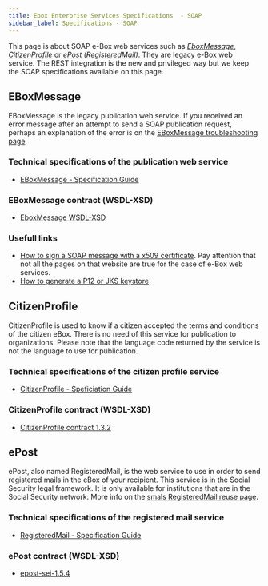 ```yaml
---
title: Ebox Enterprise Services Specifications  - SOAP
sidebar_label: Specifications - SOAP
---
```


This page is about SOAP e-Box web services such as *[EboxMessage](#eboxmessage)*, *[CitizenProfile](#citizenprofile)* or *[ePost (RegisteredMail)](#epost)*.
They are legacy e-Box web service.
The REST integration is the new and privileged way but we keep the SOAP specifications available on this page.

## EBoxMessage
EBoxMessage is the legacy publication web service.
If you received an error message after an attempt to send a SOAP publication request, perhaps an explanation of the error is on the [EBoxMessage troubleshooting page](../ds/troubleshooting_SOAP.md).

### Technical specifications of the publication web service
- [EBoxMessage - Specification Guide](/openapi/SOAP/EBoxMessage_SpecificationGuide.pdf)

### EBoxMessage contract (WSDL-XSD)
- [EboxMessage WSDL-XSD](/openapi/SOAP/EboxMessage_WSDL-XSD.zip)

### Usefull links
- [How to sign a SOAP message with a x509 certificate](https://www.socialsecurity.be/site_fr/general/helpcentre/soa/security_ws_x509.htm).
Pay attention that not all the pages on that website are true for the case of e-Box web services.
- [How to generate a P12 or JKS keystore](https://www.socialsecurity.be/site_fr/general/helpcentre/soa/developer_create_keystore.htm)


## CitizenProfile
CitizenProfile is used to know if a citizen accepted the terms and conditions of the citizen eBox.
There is no need of this service for publication to organizations.
Please note that the language code returned by the service is not the language to use for publication.

### Technical specifications of the citizen profile service
- [CitizenProfile - Speficiation Guide](https://www.ksz-bcss.fgov.be/sites/default/files/assets/services_et_support/specification_guide_ws_citizenprofile.pdf)

### CitizenProfile contract (WSDL-XSD)
- [CitizenProfile contract 1.3.2](/openapi/SOAP/serviceclient-citizenprofile-1.3.2-contract.zip)


## ePost
ePost, also named RegisteredMail, is the web service to use in order to send registered mails in the eBox of your recipient.
This service is in the Social Security legal framework. It is only available for institutions that are in the Social Security network.
More info on the [smals RegisteredMail reuse page](https://reuse.smals.be/fr/service/registeredmail).

### Technical specifications of the registered mail service
- [RegisteredMail - Specification Guide](/openapi/SOAP/RegisteredMail_WS_Specif_Guide.pdf)

### ePost contract (WSDL-XSD)
- [epost-sei-1.5.4](/openapi/SOAP/epost-sei-1.5.4.jar)